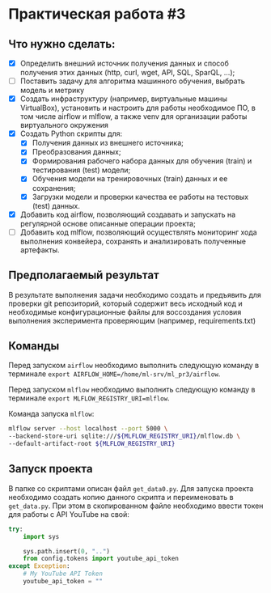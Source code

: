 # Практическая работа #3

## Что нужно сделать:

- [x] Определить внешний источник получения данных и способ получения этих данных (http, curl, wget, API, SQL, SparQL, ...);
- [ ] Поставить задачу для алгоритма машинного обучения, выбрать модель и метрику
- [x] Создать инфраструктуру (например, виртуальные машины VirtualBox), установить и настроить для работы необходимое ПО, в том числе airflow и mlflow, а также venv для организации работы виртуального окружения
- [x] Создать Python скрипты для:
    - [x] Получения данных из внешнего источника;
    - [x] Преобразования данных;
    - [x] Формирования рабочего набора данных для обучения (train) и тестирования (test) модели;
    - [x] Обучения модели на тренировочных (train) данных и ее сохранения;
    - [x] Загрузки модели и проверки качества ее работы на тестовых (test) данных.
- [x] Добавить код airflow, позволяющий создавать и запускать на регулярной основе описанные операции проекта;
- [ ] Добавить код mlflow, позволяющий осуществлять мониторинг хода выполнения конвейера, сохранять и анализировать полученные артефакты.

## Предполагаемый результат

В результате выполнения задачи необходимо создать и предъявить для проверки git репозиторий, который содержит весь исходный код и необходимые конфигурационные файлы для воссоздания условия выполнения эксперимента проверяющим (например, requirements.txt)

## Команды

Перед запуском `airflow` необходимо выполнить следующую команду в терминале `export AIRFLOW_HOME=/home/ml-srv/ml_pr3/airflow`.

Перед запуском `mlflow` необходимо выполнить следующую команду в терминале `export MLFLOW_REGISTRY_URI=mlflow`.

Команда запуска `mlflow`:
```bash
mlflow server --host localhost --port 5000 \
--backend-store-uri sqlite:///${MLFLOW_REGISTRY_URI}/mlflow.db \
--default-artifact-root ${MLFLOW_REGISTRY_URI}
```

## Запуск проекта

В папке со скриптами описан файл `get_data0.py`. Для запуска проекта необходимо создать копию данного скрипта и переименовать в `get_data.py`. При этом в скопированном файле необходимо ввести токен для работы с API YouTube на свой:

```python
try:
    import sys

    sys.path.insert(0, "..")
    from config.tokens import youtube_api_token
except Exception:
    # My YouTube API Token
    youtube_api_token = ""
```